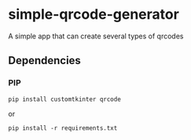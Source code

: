 # simple-qrcode-generator

A simple app that can create several types of qrcodes

## Dependencies

### PIP

~~~shell
pip install customtkinter qrcode
~~~

or

~~~shell
pip install -r requirements.txt
~~~